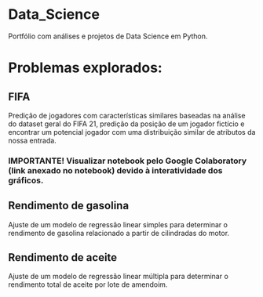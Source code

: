 # Data_Science
Portfólio com análises e projetos de Data Science em Python.

# Problemas explorados:
## FIFA 
Predição de jogadores com características similares baseadas na análise do dataset geral do FIFA 21, predição da posição de um jogador fictício e encontrar um potencial jogador com uma distribuição similar de atributos da nossa entrada.
### IMPORTANTE! Visualizar notebook pelo Google Colaboratory (link anexado no notebook) devido à interatividade dos gráficos.

## Rendimento de gasolina 
Ajuste de um modelo de regressão linear simples para determinar o rendimento de gasolina relacionado a partir de cilindradas do motor.

## Rendimento de aceite 
Ajuste de um modelo de regressão linear múltipla para determinar o rendimento total de aceite por lote de amendoim.
